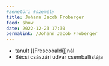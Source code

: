 ```yaml
---
#zenetöri #személy
title: Johann Jacob Froberger
feed: show
date: 2022-12-23 17:30
permalink: /Johann Jacob Froberger
---
```


- tanult [[Frescobaldi]]nál
- Bécsi császári udvar csemballistája